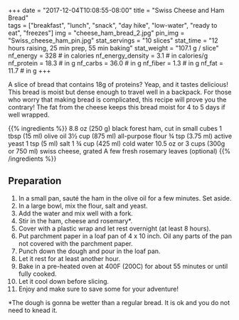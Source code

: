 +++
date = "2017-12-04T10:08:55-08:00" 
title = "Swiss Cheese and Ham Bread"  
tags = ["breakfast", "lunch", "snack", "day hike", "low-water", "ready to eat", "freezes"]
img = "cheese_ham_bread_2.jpg"
pin_img = "Swiss_cheese_ham_pin.jpg"
stat_servings = "10 slices"
stat_time = "12 hours raising, 25 min prep, 55 min baking"
stat_weight = "107.1 g / slice"
nf_energy = 328 # in calories
nf_energy_density = 3.1 # in calories/g
nf_protein = 18.3 # in g
nf_carbs = 36.0 # in g
nf_fiber = 1.3 # in g
nf_fat = 11.7 # in g
+++

A slice of bread that contains 18g of proteins? Yeap, and it tastes delicious!  This bread is moist but dense enough to travel well in a backpack. For those who worry that making bread is complicated, this recipe will prove you the contrary! The fat from the cheese keeps this bread moist for 4 to 5 days if well wrapped. 

{{% ingredients %}}
8.8 oz (250 g) black forest ham, cut in small cubes
1 tbsp (15 ml) olive oil
3½ cup (875 ml) all-purpose flour
¾ tsp (3.75 ml) active yeast
1 tsp (5 ml) salt
1 ¾ cup (425 ml) cold water
10.5 oz or 3 cups (300g or 750 ml) swiss cheese, grated
A few fresh rosemary leaves (optional)
{{% /ingredients %}}

## Preparation

1. In a small pan, sauté the ham in the olive oil for a few minutes. Set aside.
1. In a large bowl, mix the flour, salt and yeast.
1. Add the water and mix well with a fork. 
1. Stir in the ham, cheese and rosemary*. 
1. Cover with a plastic wrap and let rest overnight (at least 8 hours).
1. Put parchment paper in a loaf pan of 4 x 10 inch. Oil any parts of the pan not covered with the parchment paper.
1. Punch down the dough and pour in the loaf pan.
1. Let it rest for at least another hour.
1. Bake in a pre-heated oven at 400F (200C) for about 55 minutes or until fully cooked.
1. Let it cool down before slicing. 
1. Enjoy and make sure to save some for your adventure!

*The dough is gonna be wetter than a regular bread. It is ok and you do not need to knead it.

